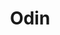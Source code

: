---
codehost: https://github.com/https://github.com/coinbase/odin
logohandle: coinbase_odin
sort: odin
title: Odin
website: https://github.com/coinbase/odin
---